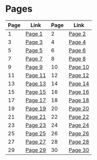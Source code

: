 # Pages

| Page | Link | Page | Link |
|------|------|------|------|
| 1  | [Page 1](https://gfisystem.github.io/manuals-and-references/solis-ventus/manual/index.htm)  | 2  | [Page 2](https://gfisystem.github.io/manuals-and-references/solis-ventus/manual/index_files/Page268.htm)  |
| 3  | [Page 3](https://gfisystem.github.io/manuals-and-references/solis-ventus/manual/index_files/Page297.htm)  | 4  | [Page 4](https://gfisystem.github.io/manuals-and-references/solis-ventus/manual/index_files/Page306.htm)  |
| 5  | [Page 5](https://gfisystem.github.io/manuals-and-references/solis-ventus/manual/index_files/Page329.htm)  | 6  | [Page 6](https://gfisystem.github.io/manuals-and-references/solis-ventus/manual/index_files/Page380.htm)  |
| 7  | [Page 7](https://gfisystem.github.io/manuals-and-references/solis-ventus/manual/index_files/Page412.htm)  | 8  | [Page 8](https://gfisystem.github.io/manuals-and-references/solis-ventus/manual/index_files/Page444.htm)  |
| 9  | [Page 9](https://gfisystem.github.io/manuals-and-references/solis-ventus/manual/index_files/Page462.htm)  | 10 | [Page 10](https://gfisystem.github.io/manuals-and-references/solis-ventus/manual/index_files/Page485.htm) |
| 11 | [Page 11](https://gfisystem.github.io/manuals-and-references/solis-ventus/manual/index_files/Page618.htm)  | 12 | [Page 12](https://gfisystem.github.io/manuals-and-references/solis-ventus/manual/index_files/Page728.htm)  |
| 13 | [Page 13](https://gfisystem.github.io/manuals-and-references/solis-ventus/manual/index_files/Page793.htm)  | 14 | [Page 14](https://gfisystem.github.io/manuals-and-references/solis-ventus/manual/index_files/Page812.htm)  |
| 15 | [Page 15](https://gfisystem.github.io/manuals-and-references/solis-ventus/manual/index_files/Page817.htm)  | 16 | [Page 16](https://gfisystem.github.io/manuals-and-references/solis-ventus/manual/index_files/Page861.htm)  |
| 17 | [Page 17](https://gfisystem.github.io/manuals-and-references/solis-ventus/manual/index_files/Page875.htm)  | 18 | [Page 18](https://gfisystem.github.io/manuals-and-references/solis-ventus/manual/index_files/Page940.htm)  |
| 19 | [Page 19](https://gfisystem.github.io/manuals-and-references/solis-ventus/manual/index_files/Page986.htm)  | 20 | [Page 20](https://gfisystem.github.io/manuals-and-references/solis-ventus/manual/index_files/Page1035.htm) |
| 21 | [Page 21](https://gfisystem.github.io/manuals-and-references/solis-ventus/manual/index_files/Page1115.htm)  | 22 | [Page 22](https://gfisystem.github.io/manuals-and-references/solis-ventus/manual/index_files/Page1120.htm) |
| 23 | [Page 23](https://gfisystem.github.io/manuals-and-references/solis-ventus/manual/index_files/Page1144.htm)  | 24 | [Page 24](https://gfisystem.github.io/manuals-and-references/solis-ventus/manual/index_files/Page1185.htm) |
| 25 | [Page 25](https://gfisystem.github.io/manuals-and-references/solis-ventus/manual/index_files/Page1294.htm)  | 26 | [Page 26](https://gfisystem.github.io/manuals-and-references/solis-ventus/manual/index_files/Page1302.htm) |
| 27 | [Page 27](https://gfisystem.github.io/manuals-and-references/solis-ventus/manual/index_files/Page1343.htm)  | 28 | [Page 28](https://gfisystem.github.io/manuals-and-references/solis-ventus/manual/index_files/Page1600.htm) |
| 29 | [Page 29](https://gfisystem.github.io/manuals-and-references/solis-ventus/manual/index_files/Page1723.htm)  | 30 | [Page 30](https://gfisystem.github.io/manuals-and-references/solis-ventus/manual/index_files/Page1740.htm) |
